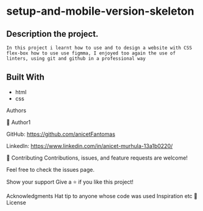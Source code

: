 # setup-and-mobile-version-skeleton

## Description the project.

```
In this project i learnt how to use and to design a website with CSS flex-box how to use use figmma, I enjoyed too again the use of linters, using git and github in a professional way

```

## Built With

- html
- css

Authors

👤 Author1

GitHub: https://github.com/anicetFantomas

LinkedIn: https://www.linkedin.com/in/anicet-murhula-13a1b0220/


🤝 Contributing
Contributions, issues, and feature requests are welcome!

Feel free to check the issues page.

Show your support
Give a ⭐️ if you like this project!

Acknowledgments
Hat tip to anyone whose code was used
Inspiration
etc
📝 License